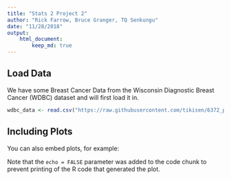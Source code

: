 ```yaml
---
title: "Stats 2 Project 2"
author: "Rick Farrow, Bruce Granger, TQ Senkungu"
date: "11/28/2018"
output:
    html_document:
        keep_md: true
---
```




## Load Data

We have some Breast Cancer Data from the Wisconsin Diagnostic Breast Cancer (WDBC) dataset and will first load it in.


```r
wdbc_data <- read.csv("https://raw.githubusercontent.com/tikisen/6372_proj2/master/Data/breast-cancer-wisconsin-data.csv", sep = "\t",  row.names = NULL, stringsAsFactors = FALSE, header = TRUE)
```

## Including Plots

You can also embed plots, for example:



Note that the `echo = FALSE` parameter was added to the code chunk to prevent printing of the R code that generated the plot.
